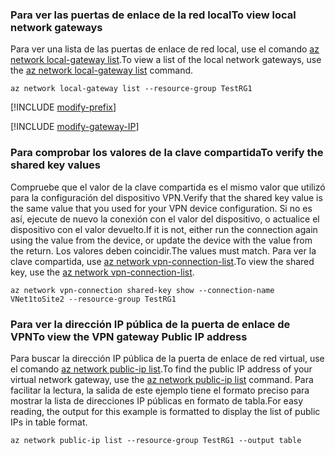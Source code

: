 ### <a name="to-view-local-network-gateways"></a><span data-ttu-id="20a4b-101">Para ver las puertas de enlace de la red local</span><span class="sxs-lookup"><span data-stu-id="20a4b-101">To view local network gateways</span></span>

<span data-ttu-id="20a4b-102">Para ver una lista de las puertas de enlace de red local, use el comando [az network local-gateway list](https://docs.microsoft.com/cli/azure/network/local-gateway#list).</span><span class="sxs-lookup"><span data-stu-id="20a4b-102">To view a list of the local network gateways, use the [az network local-gateway list](https://docs.microsoft.com/cli/azure/network/local-gateway#list) command.</span></span>

```azurecli
az network local-gateway list --resource-group TestRG1
```

[!INCLUDE [modify-prefix](vpn-gateway-modify-ip-prefix-cli-include.md)]

[!INCLUDE [modify-gateway-IP](vpn-gateway-modify-lng-gateway-ip-cli-include.md)]

### <a name="to-verify-the-shared-key-values"></a><span data-ttu-id="20a4b-103">Para comprobar los valores de la clave compartida</span><span class="sxs-lookup"><span data-stu-id="20a4b-103">To verify the shared key values</span></span>

<span data-ttu-id="20a4b-104">Compruebe que el valor de la clave compartida es el mismo valor que utilizó para la configuración del dispositivo VPN.</span><span class="sxs-lookup"><span data-stu-id="20a4b-104">Verify that the shared key value is the same value that you used for your VPN device configuration.</span></span> <span data-ttu-id="20a4b-105">Si no es así, ejecute de nuevo la conexión con el valor del dispositivo, o actualice el dispositivo con el valor devuelto.</span><span class="sxs-lookup"><span data-stu-id="20a4b-105">If it is not, either run the connection again using the value from the device, or update the device with the value from the return.</span></span> <span data-ttu-id="20a4b-106">Los valores deben coincidir.</span><span class="sxs-lookup"><span data-stu-id="20a4b-106">The values must match.</span></span> <span data-ttu-id="20a4b-107">Para ver la clave compartida, use [az network vpn-connection-list](https://docs.microsoft.com/cli/azure/network/vpn-connection#list).</span><span class="sxs-lookup"><span data-stu-id="20a4b-107">To view the shared key, use the [az network vpn-connection-list](https://docs.microsoft.com/cli/azure/network/vpn-connection#list).</span></span>

```azurecli
az network vpn-connection shared-key show --connection-name VNet1toSite2 --resource-group TestRG1
```
### <a name="to-view-the-vpn-gateway-public-ip-address"></a><span data-ttu-id="20a4b-108">Para ver la dirección IP pública de la puerta de enlace de VPN</span><span class="sxs-lookup"><span data-stu-id="20a4b-108">To view the VPN gateway Public IP address</span></span>

<span data-ttu-id="20a4b-109">Para buscar la dirección IP pública de la puerta de enlace de red virtual, use el comando [az network public-ip list](https://docs.microsoft.com/cli/azure/network/public-ip#list).</span><span class="sxs-lookup"><span data-stu-id="20a4b-109">To find the public IP address of your virtual network gateway, use the [az network public-ip list](https://docs.microsoft.com/cli/azure/network/public-ip#list) command.</span></span> <span data-ttu-id="20a4b-110">Para facilitar la lectura, la salida de este ejemplo tiene el formato preciso para mostrar la lista de direcciones IP públicas en formato de tabla.</span><span class="sxs-lookup"><span data-stu-id="20a4b-110">For easy reading, the output for this example is formatted to display the list of public IPs in table format.</span></span>

```azurecli
az network public-ip list --resource-group TestRG1 --output table
```

